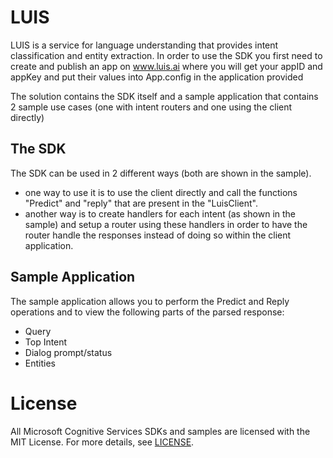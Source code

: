 LUIS
==============
LUIS is a service for language understanding that provides intent classification and entity extraction.
In order to use the SDK you first need to create and publish an app on www.luis.ai where you will get your appID and appKey and put their values into App.config in the application provided

The solution contains the SDK itself and a sample application that contains 2 sample use cases (one with intent routers and one using the client directly)


The SDK
--------------
The SDK can be used in 2 different ways (both are shown in the sample).
- one way to use it is to use the client directly and call the functions "Predict" and "reply" that are present in the "LuisClient".
- another way is to create handlers for each intent (as shown in the sample) and setup a router using these handlers in order to have the router handle the responses instead of doing so within the client application.

Sample Application
--------------
The sample application allows you to perform the Predict and Reply operations and to view the following parts of the parsed response:
- Query
- Top Intent
- Dialog prompt/status
- Entities

License
=======

All Microsoft Cognitive Services SDKs and samples are licensed with the MIT License. For more details, see
[LICENSE](</LICENSE.md>).


